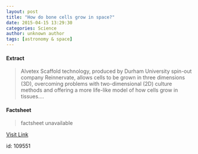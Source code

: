 ```yaml
---
layout: post
title: "How do bone cells grow in space?"
date: 2015-04-15 13:29:30
categories: Science
author: unknown author
tags: [astronomy & space]
---
```



#### Extract
>Alvetex Scaffold technology, produced by Durham University spin-out company Reinnervate, allows cells to be grown in three dimensions (3D), overcoming problems with two-dimensional (2D) culture methods and offering a more life-like model of how cells grow in tissues....

#### Factsheet
>factsheet unavailable

[Visit Link](http://phys.org/news348308945.html)

id:  109551


